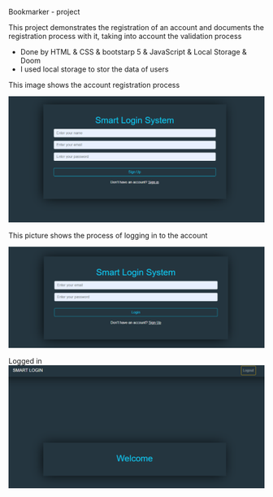 Bookmarker - project

This project demonstrates the registration of an account and documents the registration process with it, taking into account the validation process


* Done by HTML & CSS & bootstarp 5 & JavaScript & Local Storage & Doom 
* I used local storage to stor the data of users

This image shows the account registration process

![This is an image](img/Capture1.PNG)



This picture shows the process of logging in to the account

![This is an image](img/Capture2.PNG)



Logged in
![This is an image](img/Capture3.PNG)



